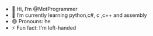- 👋 Hi, I’m @MotProgrammer
- 🌱 I’m currently learning python,c#, c ,c++ and assembly
- 😄 Pronouns: he
- ⚡ Fun fact: I'm left-handed
<!---
MotProgrammer/MotProgrammer is a ✨ special ✨ repository because its `README.md` (this file) appears on your GitHub profile.
You can click the Preview link to take a look at your changes.
--->
